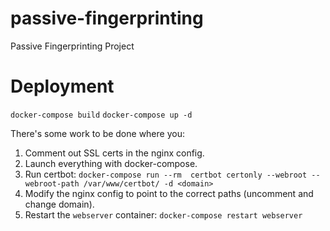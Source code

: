 # passive-fingerprinting
Passive Fingerprinting Project

# Deployment
`docker-compose build`
`docker-compose up -d`

There's some work to be done where you:
1. Comment out SSL certs in the nginx config.
2. Launch everything with docker-compose.
3. Run certbot: `docker-compose run --rm  certbot certonly --webroot --webroot-path /var/www/certbot/ -d <domain>`
4. Modify the nginx config to point to the correct paths (uncomment and change domain).
5. Restart the `webserver` container: `docker-compose restart webserver`
